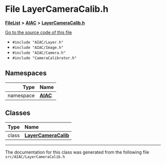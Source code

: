 

# File LayerCameraCalib.h



[**FileList**](files.md) **>** [**AIAC**](dir_21da83368f7816722f2b707a7b03c84f.md) **>** [**LayerCameraCalib.h**](LayerCameraCalib_8h.md)

[Go to the source code of this file](LayerCameraCalib_8h_source.md)



* `#include "AIAC/Layer.h"`
* `#include "AIAC/Image.h"`
* `#include "AIAC/Camera.h"`
* `#include "CameraCalibrator.h"`













## Namespaces

| Type | Name |
| ---: | :--- |
| namespace | [**AIAC**](namespaceAIAC.md) <br> |


## Classes

| Type | Name |
| ---: | :--- |
| class | [**LayerCameraCalib**](classAIAC_1_1LayerCameraCalib.md) <br> |



















































------------------------------
The documentation for this class was generated from the following file `src/AIAC/LayerCameraCalib.h`

